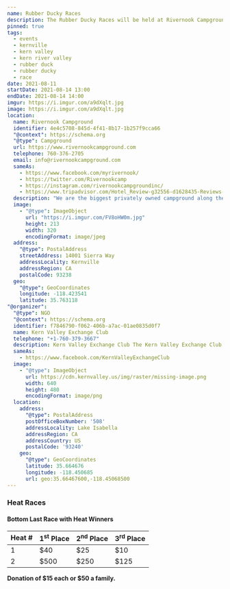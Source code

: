 ```yaml
---
name: Rubber Ducky Races
description: The Rubber Ducky Races will be held at Rivernook Campground
pinned: true
tags:
  - events
  - kernville
  - kern valley
  - kern river valley
  - rubber duck
  - rubber ducky
  - race
date: 2021-08-11
startDate: 2021-08-14 13:00
endDate: 2021-08-14 14:00
imgur: https://i.imgur.com/a9dXqlt.jpg
image: https://i.imgur.com/a9dXqlt.jpg
location:
  name: Rivernook Campground
  identifier: 4e4c5708-845d-4f41-8b17-1b257f9cca66
  "@context": https://schema.org
  "@type": Campground
  url: https://www.rivernookcampground.com
  telephone: 760-376-2705
  email: info@rivernookcampground.com
  sameAs:
    - https://www.facebook.com/myrivernook/
    - https://twitter.com/Rivernookcamp
    - https://instagram.com/rivernookcampgroundinc/
    - https://www.tripadvisor.com/Hotel_Review-g32556-d1628435-Reviews-Rivernook_Campground-Kernville_California.html
  description: "We are the biggest privately owned campground along the Kern River. With full Hook Up RV, partial RV, and dry tent camping sites."
  image:
    - "@type": ImageObject
      url: "https://i.imgur.com/FV8oHW0m.jpg"
      height: 213
      width: 320
      encodingFormat: image/jpeg
  address:
    "@type": PostalAddress
    streetAddress: 14001 Sierra Way
    addressLocality: Kernville
    addressRegion: CA
    postalCode: 93238
  geo:
    "@type": GeoCoordinates
    longitude: -118.423541
    latitude: 35.763118
"@organizer":
  "@type": NGO
  "@context": https://schema.org
  identifier: f7846790-f062-406b-a7ac-01ae0835d0f7
  name: Kern Valley Exchange Club
  telephone: "+1-760-379-3667"
  description: Kern Valley Exchange Club The Kern Valley Exchange Club was chartered on December 12th, 1973 in Lake Isabella, California. Meets every Thursday at noon at Paradise Cove Lodge.
  sameAs:
    - https://www.facebook.com/KernValleyExchangeClub
  image:
    - "@type": ImageObject
      url: https://cdn.kernvalley.us/img/raster/missing-image.png
      width: 640
      height: 480
      encodingFormat: image/png
  location:
    address:
      "@type": PostalAddress
      postOfficeBoxNumber: '508'
      addressLocality: Lake Isabella
      addressRegion: CA
      addressCountry: US
      postalCode: '93240'
    geo:
      "@type": GeoCoordinates
      latitude: 35.664676
      longitude: -118.450685
      url: geo:35.66467600,-118.45068500
---
```

### Heat Races
#### Bottom Last Race with Heat Winners

| Heat # | 1<sup>st</sup> Place | 2<sup>nd</sup> Place | 3<sup>rd</sup> Place |
| ----   | -------------------- | -------------------- | -------------------- |
| 1      | $40                  | $25                  | $10                  |
| 2      | $500                 | $250                 | $125                 |

**Donation of $15 each or $50 a family.**
